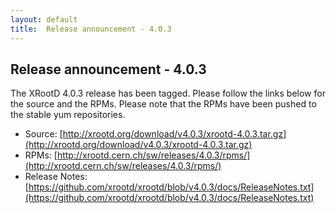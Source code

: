 ```yaml
---
layout: default
title:  Release announcement - 4.0.3
---
```


Release announcement - 4.0.3
-----------------------------

The XRootD 4.0.3 release has been tagged. Please follow the links
below for the source and the RPMs. Please note that the RPMs have been pushed
to the stable yum repositories.

 * Source: [http://xrootd.org/download/v4.0.3/xrootd-4.0.3.tar.gz](http://xrootd.org/download/v4.0.3/xrootd-4.0.3.tar.gz)
 * RPMs: [http://xrootd.cern.ch/sw/releases/4.0.3/rpms/](http://xrootd.cern.ch/sw/releases/4.0.3/rpms/)
 * Release Notes: [https://github.com/xrootd/xrootd/blob/v4.0.3/docs/ReleaseNotes.txt](https://github.com/xrootd/xrootd/blob/v4.0.3/docs/ReleaseNotes.txt)
